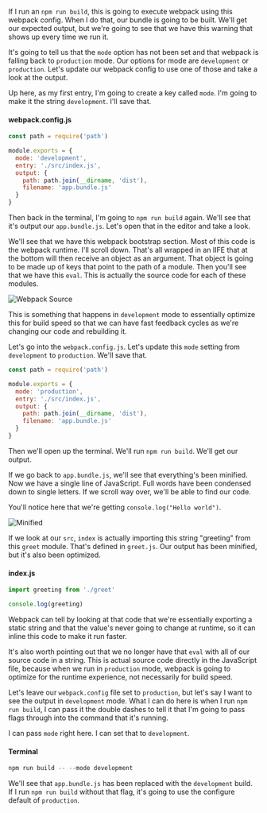 If I run an `npm run build`, this is going to execute webpack using this webpack config. When I do that, our bundle is going to be built. We'll get our expected output, but we're going to see that we have this warning that shows up every time we run it.

It's going to tell us that the `mode` option has not been set and that webpack is falling back to `production` mode. Our options for mode are `development` or `production`. Let's update our webpack config to use one of those and take a look at the output.

Up here, as my first entry, I'm going to create a key called `mode`. I'm going to make it the string `development`. I'll save that. 

#### webpack.config.js
```javascript
const path = require('path')

module.exports = {
  mode: 'development',
  entry: './src/index.js',
  output: {
    path: path.join(__dirname, 'dist'),
    filename: 'app.bundle.js'
  }
}
```

Then back in the terminal, I'm going to `npm run build` again. We'll see that it's output our `app.bundle.js`. Let's open that in the editor and take a look.

We'll see that we have this webpack bootstrap section. Most of this code is the webpack runtime. I'll scroll down. That's all wrapped in an IIFE that at the bottom will then receive an object as an argument. That object is going to be made up of keys that point to the path of a module. Then you'll see that we have this `eval`. This is actually the source code for each of these modules.

![Webpack Source](https://res.cloudinary.com/dg3gyk0gu/image/upload/v1543947675/transcript-images/webpack-control-the-output-of-webpack-with-the-mode-setting-webpack.png)

This is something that happens in `development` mode to essentially optimize this for build speed so that we can have fast feedback cycles as we're changing our code and rebuilding it.

Let's go into the `webpack.config.js`. Let's update this `mode` setting from `development` to `production`. We'll save that. 

```javascript
const path = require('path')

module.exports = {
  mode: 'production',
  entry: './src/index.js',
  output: {
    path: path.join(__dirname, 'dist'),
    filename: 'app.bundle.js'
  }
}
```

Then we'll open up the terminal. We'll run `npm run build`. We'll get our output.

If we go back to `app.bundle.js`, we'll see that everything's been minified. Now we have a single line of JavaScript. Full words have been condensed down to single letters. If we scroll way over, we'll be able to find our code.

You'll notice here that we're getting `console.log("Hello world")`. 

![Minified](https://res.cloudinary.com/dg3gyk0gu/image/upload/v1543947675/transcript-images/webpack-control-the-output-of-webpack-with-the-mode-setting-minified.png)

If we look at our `src`, `index` is actually importing this string "greeting" from this `greet` module. That's defined in `greet.js`. Our output has been minified, but it's also been optimized.

#### index.js
```javascript
import greeting from './greet'

console.log(greeting)
```

Webpack can tell by looking at that code that we're essentially exporting a static string and that the value's never going to change at runtime, so it can inline this code to make it run faster.

It's also worth pointing out that we no longer have that `eval` with all of our source code in a string. This is actual source code directly in the JavaScript file, because when we run in `production` mode, webpack is going to optimize for the runtime experience, not necessarily for build speed.

Let's leave our `webpack.config` file set to `production`, but let's say I want to see the output in `development` mode. What I can do here is when I run `npm run build`, I can pass it the double dashes to tell it that I'm going to pass flags through into the command that it's running.

I can pass `mode` right here. I can set that to `development`. 

#### Terminal
```javascript
npm run build -- --mode development
```
We'll see that `app.bundle.js` has been replaced with the `development` build. If I run `npm run build` without that flag, it's going to use the configure default of `production`.
